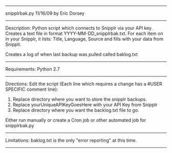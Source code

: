 ******************************
snipplrbak.py
11/16/09
by Eric Dorsey
******************************
Description:
Python script which connects to Snipplr via your API key. Creates a text file in format YYYY-MM-DD_snipplrbak.txt. For each item on in your Snipplr, it lists:
Title, Language, Source and fills with your data from Snipplr.

Creates a log of when last backup was pulled called baklog.txt
******************************
Requirements:
Python 2.7
******************************
Directions:
Edit the script (Each line which requires a change has a #USER SPECIFIC comment line):
1) Replace directory where you want to store the snipplr backups.
2) Replace yourUniqueAPIKeyGoesHere with your API Key from Snipplr
3) Replace directory where you want the backlog.txt file to go.

Either run manually or create a Cron job or other automated job for snipplrbak.py
******************************
Limitations:
baklog.txt is the only "error reporting" at this time.
******************************

